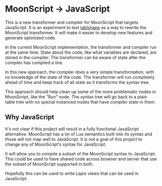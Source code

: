 
# MoonScript -> JavaScript

This is a new transformer and compiler for MoonScript that targets JavaScript.
It is an experiment to test [tablshape]() as a way to rewrite the MoonScript
transformer. It will make it easier to develop new features and generate
optimized code.

In the current MoonScript implementation, the transformer and compiler run at
the same time. State about the code, like what variables are declared, are
stored in the compiler. The transformer can be aware of state after the compiler
has compiled a line.

In this new approach, the compiler does a very simple transformation, with no
knowledge of the state of the code. The transformer will run completely ahead
of time and keep track of all state as it transforms the syntax tree.

This approach should help clean up some of the more problematic nodes in
MoonScript, like the "Run" node. The syntax tree will go back to a plain table
tree with no special instanced nodes that have compiler state in them.

## Why JavaScript

It's not clear if this project will result in a fully functional JavaScript
alternative. MoonScript has a lot of Lua semantics built into its syntax and
those will not map well to JavaScript. It is not a goal of this project to
change any of MoonScript's syntax for JavaScript.

It will allow you to compile a subset of the MoonScript syntax to JavaScript.
This could be used to have shared code across browser and server that use the
subset of MoonScript supported in both.

Hopefully this can be used to write Lapis views that can be used in JavaScript.
